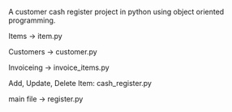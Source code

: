 A customer cash register project in python using object oriented programming.

Items -> item.py

Customers -> customer.py

Invoiceing -> invoice_items.py

Add, Update, Delete Item: cash_register.py

main file -> register.py 
